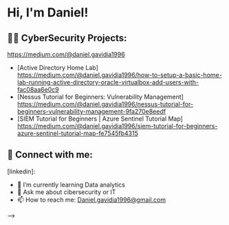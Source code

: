 <h1>Hi, I'm Daniel! </h1>

<h2>👨‍💻 CyberSecurity Projects:</h2>

https://medium.com/@daniel.gavidia1996
  - [Active Directory Home Lab] https://medium.com/@daniel.gavidia1996/how-to-setup-a-basic-home-lab-running-active-directory-oracle-virtualbox-add-users-with-fac08aa6e0c9
  - [Nessus Tutorial for Beginners: Vulnerability Management] https://medium.com/@daniel.gavidia1996/nessus-tutorial-for-beginners-vulnerability-management-9fa270e8eedf
  - [SIEM Tutorial for Beginners | Azure Sentinel Tutorial Map] https://medium.com/@daniel.gavidia1996/siem-tutorial-for-beginners-azure-sentinel-tutorial-map-fe7545fb4315



<h2> 🤳 Connect with me:</h2>




[linkedin]: 



- 🌱 I’m currently learning Data analytics
- 💬 Ask me about cibersecurity or IT 
- 📫 How to reach me: Daniel.gavidia1996@gmail.com


-->
